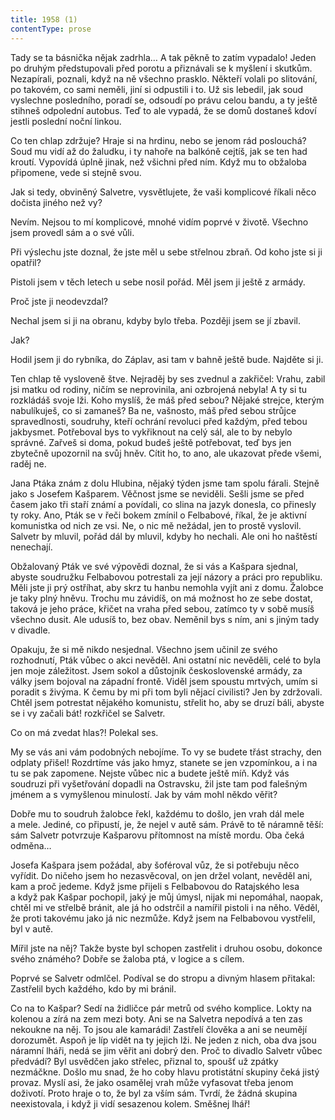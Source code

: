 ```yaml
---
title: 1958 (1)
contentType: prose
---
```


<section>

Tady se ta básnička nějak zadrhla… A tak pěkně to zatím vypadalo! Jeden po druhým předstupovali před porotu a přiznávali se k myšlení i skutkům. Nezapírali, poznali, když na ně všechno prasklo. Někteří volali po slitování, po takovém, co sami neměli, jiní si odpustili i to. Už sis lebedil, jak soud vyslechne posledního, poradí se, odsoudí po právu celou bandu, a ty ještě stihneš odpolední autobus. Teď to ale vypadá, že se domů dostaneš kdoví jestli poslední noční linkou.

Co ten chlap zdržuje? Hraje si na hrdinu, nebo se jenom rád poslouchá? Soud mu vidí až do žaludku, i ty nahoře na balkóně cejtíš, jak se ten had kroutí. Vypovídá úplně jinak, než všichni před ním. Když mu to obžaloba připomene, vede si stejně svou.

Jak si tedy, obviněný Salvetre, vysvětlujete, že vaši komplicové říkali něco dočista jiného než vy?

Nevím. Nejsou to mí komplicové, mnohé vidím poprvé v životě. Všechno jsem provedl sám a o své vůli.

Při výslechu jste doznal, že jste měl u sebe střelnou zbraň. Od koho jste si ji opatřil?

Pistoli jsem v těch letech u sebe nosil pořád. Měl jsem ji ještě z armády.

Proč jste ji neodevzdal?

Nechal jsem si ji na obranu, kdyby bylo třeba. Později jsem se jí zbavil.

Jak?

Hodil jsem ji do rybníka, do Záplav, asi tam v bahně ještě bude. Najděte si ji.

Ten chlap tě vysloveně štve. Nejraděj by ses zvednul a zakřičel: Vrahu, zabil jsi matku od rodiny, ničím se neprovinila, ani ozbrojená nebyla! A ty si tu rozkládáš svoje lži. Koho myslíš, že máš před sebou? Nějaké strejce, kterým nabulíkuješ, co si zamaneš? Ba ne, vašnosto, máš před sebou strůjce spravedlnosti, soudruhy, kteří ochrání revoluci před každým, před tebou jakbysmet. Potřeboval bys to vykřiknout na celý sál, ale to by nebylo správné. Zařveš si doma, pokud budeš ještě potřebovat, teď bys jen zbytečně upozornil na svůj hněv. Cítit ho, to ano, ale ukazovat přede všemi, raděj ne.

Jana Ptáka znám z dolu Hlubina, nějaký týden jsme tam spolu fárali. Stejně jako s Josefem Kašparem. Věčnost jsme se neviděli. Sešli jsme se před časem jako tři staří známí a povídali, co slina na jazyk donesla, co přinesly ty roky. Ano, Pták se v řeči bokem zmínil o Felbabové, říkal, že je aktivní komunistka od nich ze vsi. Ne, o nic mě nežádal, jen to prostě vyslovil. Salvetr by mluvil, pořád dál by mluvil, kdyby ho nechali. Ale oni ho naštěstí nenechají.

Obžalovaný Pták ve své výpovědi doznal, že si vás a Kašpara sjednal, abyste soudružku Felbabovou potrestali za její názory a práci pro republiku. Měli jste ji prý ostříhat, aby skrz tu hanbu nemohla vyjít ani z domu. Žalobce je taky plný hněvu. Trochu mu závidíš, on má možnost ho ze sebe dostat, taková je jeho práce, křičet na vraha před sebou, zatímco ty v sobě musíš všechno dusit. Ale udusíš to, bez obav. Neměnil bys s ním, ani s jiným tady v divadle.

Opakuju, že si mě nikdo nesjednal. Všechno jsem učinil ze svého rozhodnutí, Pták vůbec o akci nevěděl. Ani ostatní nic nevěděli, celé to byla jen moje záležitost. Jsem sokol a důstojník československé armády, za války jsem bojoval na západní frontě. Viděl jsem spoustu mrtvých, umím si poradit s živýma. K čemu by mi při tom byli nějací civilisti? Jen by zdržovali. Chtěl jsem potrestat nějakého komunistu, střelit ho, aby se druzí báli, abyste se i vy začali bát! rozkřičel se Salvetr.

Co on má zvedat hlas?! Polekal ses.

My se vás ani vám podobných nebojíme. To vy se budete třást strachy, den odplaty přišel! Rozdrtíme vás jako hmyz, stanete se jen vzpomínkou, a i na tu se pak zapomene. Nejste vůbec nic a budete ještě míň. Když vás soudruzi při vyšetřování dopadli na Ostravsku, žil jste tam pod falešným jménem a s vymyšlenou minulostí. Jak by vám mohl někdo věřit?

Dobře mu to soudruh žalobce řekl, každému to došlo, jen vrah dál mele a mele. Jediné, co připustí, je, že nejel v autě sám. Právě to tě náramně těší: sám Salvetr potvrzuje Kašparovu přítomnost na místě mordu. Oba čeká odměna…

Josefa Kašpara jsem požádal, aby šoféroval vůz, že si potřebuju něco vyřídit. Do ničeho jsem ho nezasvěcoval, on jen držel volant, nevěděl ani, kam a proč jedeme. Když jsme přijeli s Felbabovou do Ratajského lesa a když pak Kašpar pochopil, jaký je můj úmysl, nijak mi nepomáhal, naopak, chtěl mi ve střelbě bránit, ale já ho odstrčil a namířil pistoli i na něho. Věděl, že proti takovému jako já nic nezmůže. Když jsem na Felbabovou vystřelil, byl v autě.

Mířil jste na něj? Takže byste byl schopen zastřelit i druhou osobu, dokonce svého známého? Dobře se žaloba ptá, v logice a s cílem.

Poprvé se Salvetr odmlčel. Podíval se do stropu a divným hlasem přitakal: Zastřelil bych každého, kdo by mi bránil.

Co na to Kašpar? Sedí na židličce pár metrů od svého komplice. Lokty na kolenou a zírá na zem mezi boty. Ani se na Salvetra nepodívá a ten zas nekoukne na něj. To jsou ale kamarádi! Zastřelí člověka a ani se neumějí dorozumět. Aspoň je líp vidět na ty jejich lži. Ne jeden z nich, oba dva jsou náramní lháři, nedá se jim věřit ani dobrý den. Proč to divadlo Salvetr vůbec předvádí? Byl usvědčen jako střelec, přiznal to, spoušť už zpátky nezmáčkne. Došlo mu snad, že ho coby hlavu protistátní skupiny čeká jistý provaz. Myslí asi, že jako osamělej vrah může vyfasovat třeba jenom doživotí. Proto hraje o to, že byl za vším sám. Tvrdí, že žádná skupina neexistovala, i když ji vidí sesazenou kolem. Směšnej lhář!

</section>
